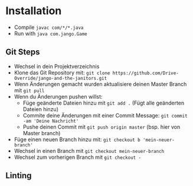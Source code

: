 # Installation

- Compile `javac com/*/*.java`
- Run with `java com.jango.Game`

## Git Steps

- Wechsel in dein Projektverzeichnis
- Klone das Git Repository mit: `git clone https://github.com/Drive-Override/jango-and-the-janitors.git`
- Wenn Änderungen gemacht wurden aktualisiere deinen Master Branch mit `git pull`
- Wenn du Änderungen pushen willst:
  - Füge geänderte Dateien hinzu mit `git add .` (Fügt alle geänderten Dateien hinzu)
  - Commite deine Änderungen mit einer Commit Message: `git commit -am 'Deine Nachricht'`
  - Pushe deinen Commit mit `git push origin master` (bsp. hier von Master branch)
- Füge einen neuen Branch hinzu mit: `git checkout b 'mein-neuer-branch'`
- Wechsel in einen Branch mit `git checkout mein-neuer-branch`
- Wechsel zum vorherigen Branch mit `git checkout - `


## Linting
